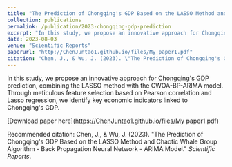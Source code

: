 ```yaml
---
title: "The Prediction of Chongqing's GDP Based on the LASSO Method and Chaotic Whale Group Algorithm - Back Propagation Neural Network - ARIMA Model"
collection: publications
permalink: /publication/2023-chongqing-gdp-prediction
excerpt: "In this study, we propose an innovative approach for Chongqing's GDP prediction, combining the LASSO method with the CWOA-BP-ARIMA model."
date: 2023-08-03
venue: "Scientific Reports"
paperurl: "http://ChenJuntao1.github.io/files/My_paper1.pdf"
citation: "Chen, J., & Wu, J. (2023). \"The Prediction of Chongqing's GDP Based on the LASSO Method and Chaotic Whale Group Algorithm - Back Propagation Neural Network - ARIMA Model.\" <i>Scientific Reports</i>."
---
```

In this study, we propose an innovative approach for Chongqing's GDP prediction, combining the LASSO method with the CWOA-BP-ARIMA model. Through meticulous feature selection based on Pearson correlation and Lasso regression, we identify key economic indicators linked to Chongqing's GDP.

[Download paper here](https://ChenJuntao1.github.io/files/My paper1.pdf)

Recommended citation: Chen, J., & Wu, J. (2023). \"The Prediction of Chongqing's GDP Based on the LASSO Method and Chaotic Whale Group Algorithm - Back Propagation Neural Network - ARIMA Model.\" <i>Scientific Reports</i>.



